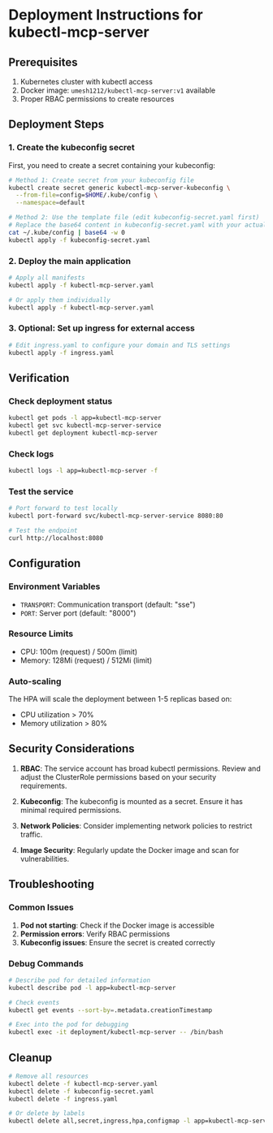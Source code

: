 # Deployment Instructions for kubectl-mcp-server

## Prerequisites
1. Kubernetes cluster with kubectl access
2. Docker image: `umesh1212/kubectl-mcp-server:v1` available
3. Proper RBAC permissions to create resources

## Deployment Steps

### 1. Create the kubeconfig secret
First, you need to create a secret containing your kubeconfig:

```bash
# Method 1: Create secret from your kubeconfig file
kubectl create secret generic kubectl-mcp-server-kubeconfig \
  --from-file=config=$HOME/.kube/config \
  --namespace=default

# Method 2: Use the template file (edit kubeconfig-secret.yaml first)
# Replace the base64 content in kubeconfig-secret.yaml with your actual kubeconfig:
cat ~/.kube/config | base64 -w 0
kubectl apply -f kubeconfig-secret.yaml
```

### 2. Deploy the main application
```bash
# Apply all manifests
kubectl apply -f kubectl-mcp-server.yaml

# Or apply them individually
kubectl apply -f kubectl-mcp-server.yaml
```

### 3. Optional: Set up ingress for external access
```bash
# Edit ingress.yaml to configure your domain and TLS settings
kubectl apply -f ingress.yaml
```

## Verification

### Check deployment status
```bash
kubectl get pods -l app=kubectl-mcp-server
kubectl get svc kubectl-mcp-server-service
kubectl get deployment kubectl-mcp-server
```

### Check logs
```bash
kubectl logs -l app=kubectl-mcp-server -f
```

### Test the service
```bash
# Port forward to test locally
kubectl port-forward svc/kubectl-mcp-server-service 8080:80

# Test the endpoint
curl http://localhost:8080
```

## Configuration

### Environment Variables
- `TRANSPORT`: Communication transport (default: "sse")
- `PORT`: Server port (default: "8000")

### Resource Limits
- CPU: 100m (request) / 500m (limit)
- Memory: 128Mi (request) / 512Mi (limit)

### Auto-scaling
The HPA will scale the deployment between 1-5 replicas based on:
- CPU utilization > 70%
- Memory utilization > 80%

## Security Considerations

1. **RBAC**: The service account has broad kubectl permissions. Review and adjust the ClusterRole permissions based on your security requirements.

2. **Kubeconfig**: The kubeconfig is mounted as a secret. Ensure it has minimal required permissions.

3. **Network Policies**: Consider implementing network policies to restrict traffic.

4. **Image Security**: Regularly update the Docker image and scan for vulnerabilities.

## Troubleshooting

### Common Issues
1. **Pod not starting**: Check if the Docker image is accessible
2. **Permission errors**: Verify RBAC permissions
3. **Kubeconfig issues**: Ensure the secret is created correctly

### Debug Commands
```bash
# Describe pod for detailed information
kubectl describe pod -l app=kubectl-mcp-server

# Check events
kubectl get events --sort-by=.metadata.creationTimestamp

# Exec into the pod for debugging
kubectl exec -it deployment/kubectl-mcp-server -- /bin/bash
```

## Cleanup
```bash
# Remove all resources
kubectl delete -f kubectl-mcp-server.yaml
kubectl delete -f kubeconfig-secret.yaml
kubectl delete -f ingress.yaml

# Or delete by labels
kubectl delete all,secret,ingress,hpa,configmap -l app=kubectl-mcp-server
```

